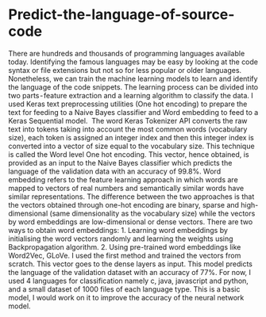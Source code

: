 # Predict-the-language-of-source-code

There are hundreds and thousands of programming languages available today. Identifying the famous languages may be easy by looking at the code syntax or file extensions but not so for less popular or older languages. Nonetheless, we can train the machine learning models to learn and identify the language of the code snippets.
The learning process can be divided into two parts - feature extraction and a learning algorithm to classify the data. I used Keras text preprocessing utilities (One hot encoding) to prepare the text for feeding to a Naive Bayes classifier and Word embedding to feed to a Keras Sequential model. 
The word Keras Tokenizer API converts the raw text into tokens taking into account the most common words (vocabulary size), each token is assigned an integer index and then this integer index is converted into a vector of size equal to the vocabulary size. This technique is called the Word level One hot encoding. This vector, hence obtained, is provided as an input to the Naive Bayes classifier which predicts the language of the validation data with an accuracy of 99.8%.
Word embedding refers to the feature learning approach in which words are mapped to vectors of real numbers and semantically similar words have similar representations. The difference between the two approaches is that the vectors obtained through one-hot encoding are binary, sparse and high-dimensional (same dimensionality as the vocabulary size) while the vectors by word embeddings are low-dimensional or dense vectors.
There are two ways to obtain word embeddings: 1. Learning word embeddings by initialising the word vectors randomly and learning the weights using Backpropagation algorithm. 2. Using pre-trained word embeddings like Word2Vec, GLoVe. I used the first method and trained the vectors from scratch. This vector goes to the dense layers as input. This model predicts the language of the validation dataset with an accuracy of 77%.
For now, I used 4 languages for classification namely c, java, javascript and python, and a small dataset of 1000 files of each language type. This is a basic model, I would work on it to improve the accuracy of the neural network model. 
